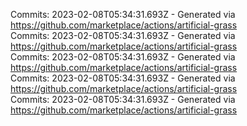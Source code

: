 Commits: 2023-02-08T05:34:31.693Z - Generated via https://github.com/marketplace/actions/artificial-grass
<br>
Commits: 2023-02-08T05:34:31.693Z - Generated via https://github.com/marketplace/actions/artificial-grass
<br>
Commits: 2023-02-08T05:34:31.693Z - Generated via https://github.com/marketplace/actions/artificial-grass
<br>
Commits: 2023-02-08T05:34:31.693Z - Generated via https://github.com/marketplace/actions/artificial-grass
<br>
Commits: 2023-02-08T05:34:31.693Z - Generated via https://github.com/marketplace/actions/artificial-grass
<br>
